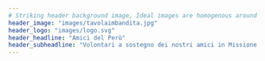 ```yaml
---
# Striking header background image, Ideal images are homogenous around the centre and contrasting to the text. Non-ideal images can use `title_guard`
header_image: "images/tavolaimbandita.jpg"
header_logo: "images/logo.svg"
header_headline: "Amici del Perù"
header_subheadline: "Volontari a sostegno dei nostri amici in Missione."
---
```


